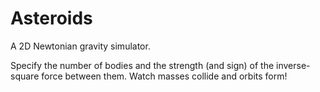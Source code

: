 # Asteroids

A 2D Newtonian gravity simulator. 

Specify the number of bodies and the strength (and sign) of the inverse-square force between them. Watch masses collide and orbits form!
